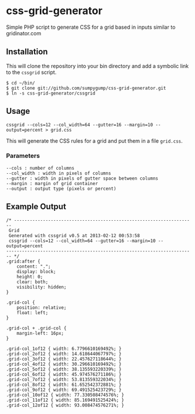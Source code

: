 css-grid-generator
==================

Simple PHP script to generate CSS for a grid based in inputs similar to gridinator.com

## Installation

This will clone the repository into your bin directory and add a symbolic link
to the `cssgrid` script.

    $ cd ~/bin/
    $ git clone git://github.com/sumpygump/css-grid-generator.git
    $ ln -s css-grid-generator/cssgrid

## Usage

    cssgrid --cols=12 --col_width=64 --gutter=16 --margin=10 --output=percent > grid.css

This will generate the CSS rules for a grid and put them in a file `grid.css`.

### Parameters

    --cols : number of columns
    --col_width : width in pixels of columns
    --gutter : width in pixels of gutter space between columns
    --margin : margin of grid container
    --output : output type (pixels or percent)

## Example Output

    /* ---------------------------------------------------------------------
     Grid
     Generated with cssgrid v0.5 at 2013-02-12 00:53:58
     cssgrid --cols=12 --col_width=64 --gutter=16 --margin=10 --output=percent
    ------------------------------------------------------------------------ */
    .grid:after {
        content: ".";
        display: block;
        height: 0;
        clear: both;
        visibility: hidden;
    }

    .grid-col {
        position: relative;
        float: left;
    }

    .grid-col + .grid-col {
        margin-left: 16px;
    }

    .grid-col_1of12 { width: 6.7796610169492%; }
    .grid-col_2of12 { width: 14.618644067797%; }
    .grid-col_3of12 { width: 22.457627118644%; }
    .grid-col_4of12 { width: 30.296610169492%; }
    .grid-col_5of12 { width: 38.135593220339%; }
    .grid-col_6of12 { width: 45.974576271186%; }
    .grid-col_7of12 { width: 53.813559322034%; }
    .grid-col_8of12 { width: 61.652542372881%; }
    .grid-col_9of12 { width: 69.491525423729%; }
    .grid-col_10of12 { width: 77.330508474576%; }
    .grid-col_11of12 { width: 85.169491525424%; }
    .grid-col_12of12 { width: 93.008474576271%; }

